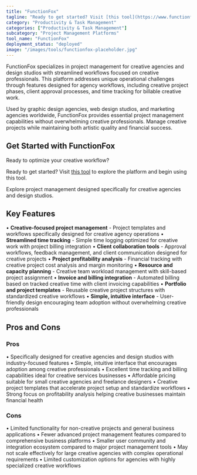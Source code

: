 ```yaml
---
title: "FunctionFox"
tagline: "Ready to get started? Visit [this tool](https://www.functionfox.com) to explore the platform and begin using this tool...."
category: "Productivity & Task Management"
categories: ["Productivity & Task Management"]
subcategory: "Project Management Platforms"
tool_name: "FunctionFox"
deployment_status: "deployed"
image: "/images/tools/functionfox-placeholder.jpg"
---
```

FunctionFox specializes in project management for creative agencies and design studios with streamlined workflows focused on creative professionals. This platform addresses unique operational challenges through features designed for agency workflows, including creative project phases, client approval processes, and time tracking for billable creative work.

Used by graphic design agencies, web design studios, and marketing agencies worldwide, FunctionFox provides essential project management capabilities without overwhelming creative professionals. Manage creative projects while maintaining both artistic quality and financial success.

## Get Started with FunctionFox

Ready to optimize your creative workflow?

Ready to get started? Visit [this tool](https://www.functionfox.com) to explore the platform and begin using this tool.

Explore project management designed specifically for creative agencies and design studios.

## Key Features

• **Creative-focused project management** - Project templates and workflows specifically designed for creative agency operations
• **Streamlined time tracking** - Simple time logging optimized for creative work with project billing integration
• **Client collaboration tools** - Approval workflows, feedback management, and client communication designed for creative projects
• **Project profitability analysis** - Financial tracking with creative project cost analysis and margin monitoring
• **Resource and capacity planning** - Creative team workload management with skill-based project assignment
• **Invoice and billing integration** - Automated billing based on tracked creative time with client invoicing capabilities
• **Portfolio and project templates** - Reusable creative project structures with standardized creative workflows
• **Simple, intuitive interface** - User-friendly design encouraging team adoption without overwhelming creative professionals

## Pros and Cons

### Pros
• Specifically designed for creative agencies and design studios with industry-focused features
• Simple, intuitive interface that encourages adoption among creative professionals
• Excellent time tracking and billing capabilities ideal for creative services businesses
• Affordable pricing suitable for small creative agencies and freelance designers
• Creative project templates that accelerate project setup and standardize workflows
• Strong focus on profitability analysis helping creative businesses maintain financial health

### Cons
• Limited functionality for non-creative projects and general business applications
• Fewer advanced project management features compared to comprehensive business platforms
• Smaller user community and integration ecosystem compared to major project management tools
• May not scale effectively for large creative agencies with complex operational requirements
• Limited customization options for agencies with highly specialized creative workflows